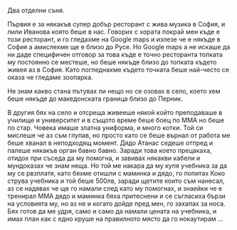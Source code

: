 Два отделни съня.

Първия е за някакъв супер добър ресторант с жива музика в София, и лили Иванова която беше в нас. Говорих с хората покрай мен къде е този ресторант, и го гледахме на Google maps и излезе че е някъде в София а амислехме ще е близо до Русе. Но Google maps а не искаше да ни даде специфичен отговор за това къде е точно ресторанта топката му постоянно се местеше, но беше някъде близо до топката където живея аз в София. Като погледнахме където точката беше най-често се оказа че гледаме зоопарка.

Не знам какво стана пътувах ли нещо но се озовах в село, което хем беше някъде до македонската граница близо до Перник.

В другия бях на село и отсреща живееше някой който преподаваше в училище и университет и в същото време беше боец по ММА но беше по стар. Човека имаше златна униформа, и много котки. Той си мислеше че аз съм глупав, но просто като се беше върнал от работа ме беше хванал в неподходящ момент. Дядо Атанас седеше отпред и палеше някакъв орган бавно бавно. Заради това което прецакаха, отидох при съседа да му помогна, и завивах някакви кабели и мундоказах че знам неща. Но той ме накара да му купя учебника за да му се рвзплатя, като бяхме отишли с маминка и дядо, го попитах Коко струва учебника и той беше 500лв, заради щетите които съм нанесал, аз се надявах че ще го намали след като му помогнах, и знаейки че е тренирал MMA дядо и маминка бяха притеснени и се съгласиха бързи на условията му, но аз не и когато дойде пред мен, го захапах за носа. Бях готов да ме удря, само и само да намали цената на учебника, и имах план как с едно круше на правилното място да го нокаутирам ...